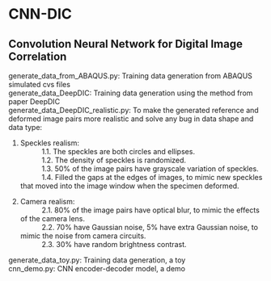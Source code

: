 # CNN-DIC
## Convolution Neural Network for Digital Image Correlation  
 generate_data_from_ABAQUS.py: Training data generation from ABAQUS simulated cvs files  
 generate_data_DeepDIC: Training data generation using the method from paper DeepDIC  
 generate_data_DeepDIC_realistic.py: To make the generated reference and deformed image pairs more realistic and solve any bug in data shape and data type:
 1. Speckles realism:  
      1.1. The speckles are both circles and ellipses.  
      1.2. The density of speckles is randomized.  
      1.3. 50% of the image pairs have grayscale variation of speckles.  
      1.4. Filled the gaps at the edges of images, to mimic new speckles that moved into the image window when the specimen deformed.  
  
2. Camera realism:  
      2.1. 80% of the image pairs have optical blur, to mimic the effects of the camera lens.  
      2.2. 70% have Gaussian noise, 5% have extra Gaussian noise, to mimic the noise from camera circuits.  
      2.3. 30% have random brightness contrast.

 generate_data_toy.py: Training data generation, a toy  
 cnn_demo.py: CNN encoder-decoder model, a demo

